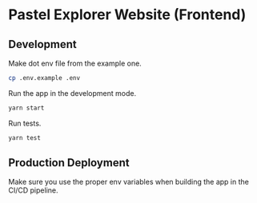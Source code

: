 # Pastel Explorer Website (Frontend)

## Development

Make dot env file from the example one.

```bash
cp .env.example .env
```

Run the app in the development mode.  

```bash
yarn start
```

Run tests.

```bash
yarn test
```

## Production Deployment

Make sure you use the proper env variables when building the app in the CI/CD pipeline.
